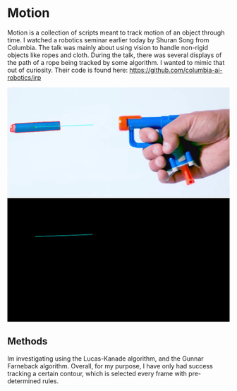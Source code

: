 # Motion

Motion is a collection of scripts meant to track motion of an object through time. 
I watched a robotics seminar earlier today by Shuran Song from Columbia. The talk was mainly about using vision to handle non-rigid objects like ropes and cloth. During the talk, there was several displays of the path of a rope being tracked by some algorithm. I wanted to mimic that out of curiosity. Their code is found here: https://github.com/columbia-ai-robotics/irp

<img src="nerfDISPLAY.png">
<img src="blankDISPLAY.png">

## Methods
Im investigating using the Lucas-Kanade algorithm, and the Gunnar Farneback algorithm. Overall, for my purpose, I have only had success tracking a certain contour, which is selected every frame with pre-determined rules.
